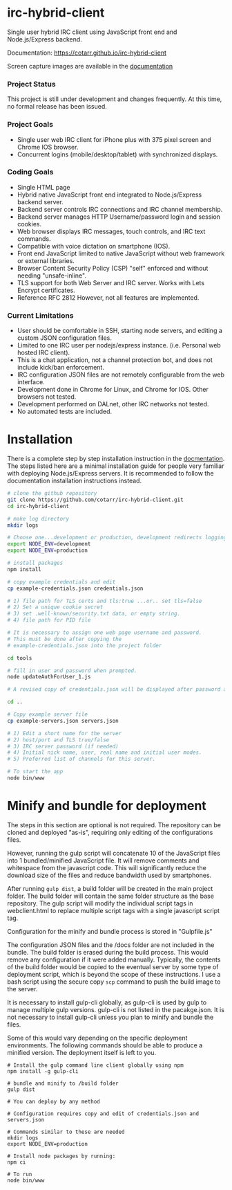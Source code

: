 # irc-hybrid-client

Single user hybrid IRC client using JavaScript front end and Node.js/Express backend.

Documentation: https://cotarr.github.io/irc-hybrid-client

Screen capture images are available in the [documentation](https://cotarr.github.io/irc-hybrid-client)

### Project Status

This project is still under development and changes frequently.
At this time, no formal release has been issued.

### Project Goals

- Single user web IRC client for iPhone plus with 375 pixel screen and Chrome IOS browser.
- Concurrent logins (mobile/desktop/tablet) with synchronized displays.

### Coding Goals

- Single HTML page
- Hybrid native JavaScript front end integrated to Node.js/Express backend server.
- Backend server controls IRC connections and IRC channel membership.
- Backend server manages HTTP Username/password login and session cookies.
- Web browser displays IRC messages, touch controls, and IRC text commands.
- Compatible with voice dictation on smartphone (IOS).
- Front end JavaScript limited to native JavaScript without web framework or external libraries.
- Browser Content Security Policy (CSP) "self" enforced and without needing "unsafe-inline".
- TLS support for both Web Server and IRC server. Works with Lets Encrypt certificates.
- Reference RFC 2812 However, not all features are implemented.

### Current Limitations

- User should be comfortable in SSH, starting node servers, and editing a custom JSON configuration files.
- Limited to one IRC user per nodejs/express instance. (i.e. Personal web hosted IRC client).
- This is a chat application, not a channel protection bot, and does not include kick/ban enforcement.
- IRC configuration JSON files are not remotely configurable from the web interface.
- Development done in Chrome for Linux, and Chrome for IOS. Other browsers not tested.
- Development performed on DALnet, other IRC networks not tested.
- No automated tests are included.

# Installation

There is a complete step by step installation instruction in the
[docmentation](https://cotarr.github.io/irc-hybrid-client).
The steps listed here are a minimal installation guide for
people very familiar with deploying Node.js/Express servers.
It is recommended to follow the documentation installation instructions instead.

```bash
# clone the github repository
git clone https://github.com/cotarr/irc-hybrid-client.git
cd irc-hybrid-client

# make log directory
mkdir logs

# Choose one...development or production, development redirects logging to console.
export NODE_ENV=development
export NODE_ENV=production

# install packages
npm install

# copy example credentials and edit
cp example-credentials.json credentials.json

# 1) file path for TLS certs and tls:true ...or.. set tls=false
# 2) Set a unique cookie secret
# 3) set .well-known/security.txt data, or empty string.
# 4) file path for PID file

# It is necessary to assign one web page username and password.
# This must be done after copying the
# example-credentials.json into the project folder

cd tools

# fill in user and password when prompted.
node updateAuthForUser_1.js

# A revised copy of credentials.json will be displayed after password assignment

cd ..

# Copy example server file
cp example-servers.json servers.json

# 1) Edit a short name for the server
# 2) host/port and TLS true/false
# 3) IRC server password (if needed)
# 4) Initial nick name, user, real name and initial user modes.
# 5) Preferred list of channels for this server.

# To start the app
node bin/www
```

# Minify and bundle for deployment

The steps in this section are optional is not required.
The repository can be cloned and deployed "as-is",
requiring only editing of the configurations files.

However, running the gulp script will concatenate 10 of the JavaScript
files into 1 bundled/minified JavaScript file.
It will remove comments and whitespace from the javascript code.
This will significantly reduce the download size of the files
and reduce bandwidth used by smartphones.

After running `gulp dist`, a build folder will be created in the main project folder.
The build folder will contain the same folder structure as the base repository.
The gulp script will modify the individual script tags in webclient.html to
replace multiple script tags with a single javascript script tag.

Configuration for the minify and bundle process is stored in "Gulpfile.js"

The configuration JSON files and the /docs folder are not included in the bundle.
The build folder is erased during the build process.
This would remove any configuration if it were added manually.
Typically, the contents of the build folder would be copied to the
eventual server by some type of deployment script, which is beyond the scope of
these instructions. I use a bash script using the secure copy `scp`
command to push the build image to the server.

It is necessary to install gulp-cli globally, as gulp-cli
is used by gulp to manage multiple gulp versions. gulp-cli is not
listed in the pacakge.json. It is not necessary to install gulp-cli
unless you plan to minify and bundle the files.

Some of this would vary depending on the specific deployment environments.
The following commands should be able to produce a minified version.
The deployment itself is left to you.

```
# Install the gulp command line client globally using npm
npm install -g gulp-cli

# bundle and minify to /build folder
gulp dist

# You can deploy by any method

# Configuration requires copy and edit of credentials.json and servers.json

# Commands similar to these are needed
mkdir logs
export NODE_ENV=production

# Install node packages by running:
npm ci

# To run
node bin/www
```
